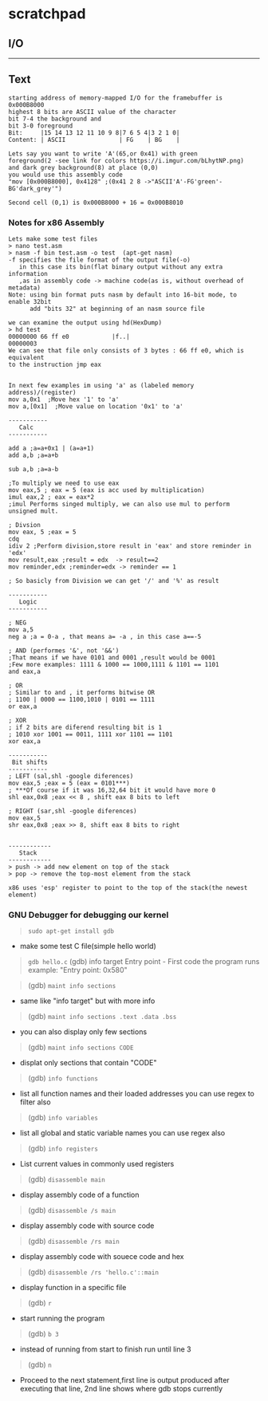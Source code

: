 # scratchpad


## I/O

----------------
Text
----------------
```
starting address of memory-mapped I/O for the framebuffer is 0x000B8000
highest 8 bits are ASCII value of the character
bit 7-4 the background and 
bit 3-0 foreground
Bit:     |15 14 13 12 11 10 9 8|7 6 5 4|3 2 1 0|
Content: | ASCII               | FG    | BG    |

Lets say you want to write 'A'(65,or 0x41) with green
foreground(2 -see link for colors https://i.imgur.com/bLhytNP.png)
and dark grey background(8) at place (0,0)
you would use this assembly code
"mov [0x000B8000], 0x4128" ;(0x41 2 8 ->"ASCII'A'-FG'green'-BG'dark_grey'")

Second cell (0,1) is 0x000B8000 + 16 = 0x000B8010
```

### Notes for x86 Assembly

```
Lets make some test files
> nano test.asm
> nasm -f bin test.asm -o test  (apt-get nasm) 
-f specifies the file format of the output file(-o)
   in this case its bin(flat binary output without any extra information
   ,as in assembly code -> machine code(as is, without overhead of metadata) 
Note: using bin format puts nasm by default into 16-bit mode, to enable 32bit
      add "bits 32" at beginning of an nasm source file

we can examine the output using hd(HexDump) 
> hd test
00000000 66 ff e0            |f..|
00000003
We can see that file only consists of 3 bytes : 66 ff e0, which is equivalent 
to the instruction jmp eax


In next few examples im using 'a' as (labeled memory address)/(register)
mov a,0x1  ;Move hex '1' to 'a'
mov a,[0x1]  ;Move value on location '0x1' to 'a'

-----------
   Calc
-----------

add a ;a=a+0x1 | (a=a+1)
add a,b ;a=a+b

sub a,b ;a=a-b

;To multiply we need to use eax
mov eax,5 ; eax = 5 (eax is acc used by multiplication)
imul eax,2 ; eax = eax*2
;imul Performs singed multiply, we can also use mul to perform unsigned mult.

; Divsion
mov eax, 5 ;eax = 5
cdq
idiv 2 ;Perform division,store result in 'eax' and store reminder in 'edx'
mov result,eax ;result = edx  -> result==2
mov reminder,edx ;reminder=edx -> reminder == 1

; So basicly from Division we can get '/' and '%' as result

-----------
   Logic
-----------

; NEG
mov a,5
neg a ;a = 0-a , that means a= -a , in this case a==-5 

; AND (performes '&', not '&&')
;That means if we have 0101 and 0001 ,result would be 0001
;Few more examples: 1111 & 1000 == 1000,1111 & 1101 == 1101
and eax,a

; OR
; Similar to and , it performs bitwise OR 
; 1100 | 0000 == 1100,1010 | 0101 == 1111
or eax,a

; XOR
; if 2 bits are diferend resulting bit is 1
; 1010 xor 1001 == 0011, 1111 xor 1101 == 1101 
xor eax,a

-----------
 Bit shifts
-----------
; LEFT (sal,shl -google diferences)
mov eax,5 ;eax = 5 (eax = 0101***)
; ***Of course if it was 16,32,64 bit it would have more 0
shl eax,0x8 ;eax << 8 , shift eax 8 bits to left

; RIGHT (sar,shl -google diferences)
mov eax,5
shr eax,0x8 ;eax >> 8, shift eax 8 bits to right


------------
   Stack
------------
> push -> add new element on top of the stack
> pop -> remove the top-most element from the stack

x86 uses 'esp' register to point to the top of the stack(the newest element)

```


### GNU Debugger for debugging our kernel


> `sudo apt-get install gdb`
- make some test C file(simple hello world)
> `gdb hello.c`
> (gdb) info target 
Entry point - First code the program runs
example: "Entry point: 0x580"

> (gdb) `maint info sections`
- same like "info target" but with more info

> (gdb) `maint info sections .text .data .bss`
- you can also display only few sections

> (gdb) `maint info sections CODE`
- displat only sections that contain "CODE"

> (gdb) `info functions` 
- list all function names and their loaded addresses
  you can use regex to filter also 

> (gdb) `info variables`
- list all global and static variable names
  you can use regex also

> (gdb) `info registers`
- List current values in commonly used registers

> (gdb) `disassemble main`
- display assembly code of a function

> (gdb) `disassemble /s main`
- display assembly code with source code

> (gdb) `disassemble /rs main`
- display assembly code with souece code and hex

> (gdb) `disassemble /rs 'hello.c'::main`
- display function in a specific file

> (gdb) `r`
- start running the program

> (gdb) `b 3`
- instead of running from start to finish
  run until line 3

> (gdb) `n`
- Proceed to the next statement,first line is output produced after executing
  that line, 2nd line shows where gdb stops currently


